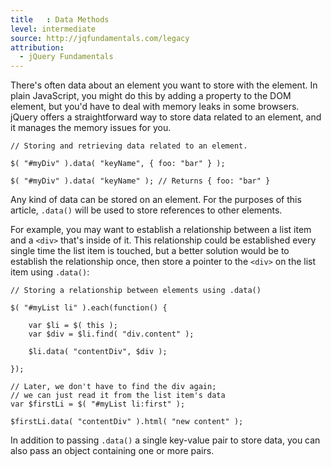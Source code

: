 ```yaml
---
title   : Data Methods
level: intermediate
source: http://jqfundamentals.com/legacy
attribution:
  - jQuery Fundamentals
---
```


There's often data about an element you want to store with the element. In plain JavaScript, you might do this by adding a property to the DOM element, but you'd have to deal with memory leaks in some browsers. jQuery offers a straightforward way to store data related to an element, and it manages the memory issues for you.

```
// Storing and retrieving data related to an element.

$( "#myDiv" ).data( "keyName", { foo: "bar" } );

$( "#myDiv" ).data( "keyName" ); // Returns { foo: "bar" }
```

Any kind of data can be stored on an element. For the purposes of this article, `.data()` will be used to store references to other elements.

For example, you may want to establish a relationship between a list item and a `<div>` that's inside of it. This relationship could be established every single time the list item is touched, but a better solution would be to establish the relationship once, then store a pointer to the `<div>` on the list item using `.data()`:

```
// Storing a relationship between elements using .data()

$( "#myList li" ).each(function() {

	var $li = $( this );
	var $div = $li.find( "div.content" );

	$li.data( "contentDiv", $div );

});

// Later, we don't have to find the div again;
// we can just read it from the list item's data
var $firstLi = $( "#myList li:first" );

$firstLi.data( "contentDiv" ).html( "new content" );
```

In addition to passing `.data()` a single key-value pair to store data, you can also pass an object containing one or more pairs.
